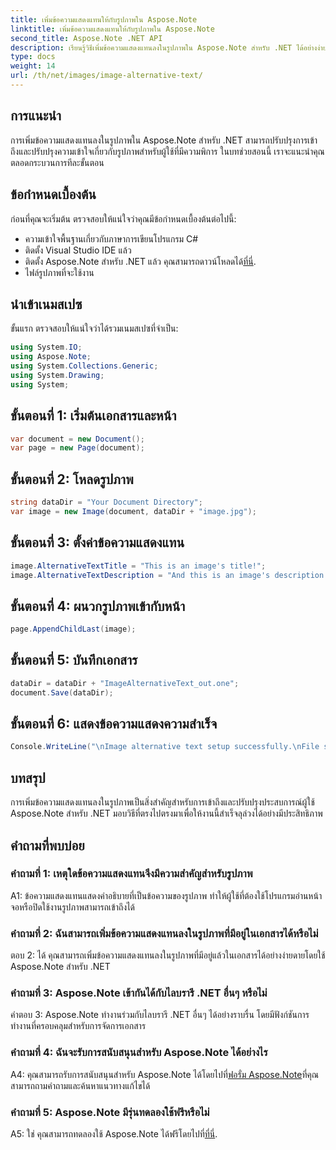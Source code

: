 ```yaml
---
title: เพิ่มข้อความแสดงแทนให้กับรูปภาพใน Aspose.Note
linktitle: เพิ่มข้อความแสดงแทนให้กับรูปภาพใน Aspose.Note
second_title: Aspose.Note .NET API
description: เรียนรู้วิธีเพิ่มข้อความแสดงแทนลงในรูปภาพใน Aspose.Note สำหรับ .NET ได้อย่างง่ายดาย ปรับปรุงการเข้าถึงและปรับปรุงประสบการณ์ผู้ใช้ด้วยคำแนะนำทีละขั้นตอนนี้
type: docs
weight: 14
url: /th/net/images/image-alternative-text/
---
```

## การแนะนำ

การเพิ่มข้อความแสดงแทนลงในรูปภาพใน Aspose.Note สำหรับ .NET สามารถปรับปรุงการเข้าถึงและปรับปรุงความเข้าใจเกี่ยวกับรูปภาพสำหรับผู้ใช้ที่มีความพิการ ในบทช่วยสอนนี้ เราจะแนะนำคุณตลอดกระบวนการทีละขั้นตอน

## ข้อกำหนดเบื้องต้น

ก่อนที่คุณจะเริ่มต้น ตรวจสอบให้แน่ใจว่าคุณมีข้อกำหนดเบื้องต้นต่อไปนี้:

- ความเข้าใจพื้นฐานเกี่ยวกับภาษาการเขียนโปรแกรม C#
- ติดตั้ง Visual Studio IDE แล้ว
-  ติดตั้ง Aspose.Note สำหรับ .NET แล้ว คุณสามารถดาวน์โหลดได้[ที่นี่](https://releases.aspose.com/note/net/).
- ไฟล์รูปภาพที่จะใช้งาน

## นำเข้าเนมสเปซ

ขั้นแรก ตรวจสอบให้แน่ใจว่าได้รวมเนมสเปซที่จำเป็น:

```csharp
using System.IO;
using Aspose.Note;
using System.Collections.Generic;
using System.Drawing;
using System;
```

## ขั้นตอนที่ 1: เริ่มต้นเอกสารและหน้า

```csharp
var document = new Document();
var page = new Page(document);
```

## ขั้นตอนที่ 2: โหลดรูปภาพ

```csharp
string dataDir = "Your Document Directory";
var image = new Image(document, dataDir + "image.jpg");
```

## ขั้นตอนที่ 3: ตั้งค่าข้อความแสดงแทน

```csharp
image.AlternativeTextTitle = "This is an image's title!";
image.AlternativeTextDescription = "And this is an image's description!";
```

## ขั้นตอนที่ 4: ผนวกรูปภาพเข้ากับหน้า

```csharp
page.AppendChildLast(image);
```

## ขั้นตอนที่ 5: บันทึกเอกสาร

```csharp
dataDir = dataDir + "ImageAlternativeText_out.one";
document.Save(dataDir);
```

## ขั้นตอนที่ 6: แสดงข้อความแสดงความสำเร็จ

```csharp
Console.WriteLine("\nImage alternative text setup successfully.\nFile saved at " + dataDir); 
```

## บทสรุป

การเพิ่มข้อความแสดงแทนลงในรูปภาพเป็นสิ่งสำคัญสำหรับการเข้าถึงและปรับปรุงประสบการณ์ผู้ใช้ Aspose.Note สำหรับ .NET มอบวิธีที่ตรงไปตรงมาเพื่อให้งานนี้สำเร็จลุล่วงได้อย่างมีประสิทธิภาพ

## คำถามที่พบบ่อย

### คำถามที่ 1: เหตุใดข้อความแสดงแทนจึงมีความสำคัญสำหรับรูปภาพ

A1: ข้อความแสดงแทนแสดงคำอธิบายที่เป็นข้อความของรูปภาพ ทำให้ผู้ใช้ที่ต้องใช้โปรแกรมอ่านหน้าจอหรือปิดใช้งานรูปภาพสามารถเข้าถึงได้

### คำถามที่ 2: ฉันสามารถเพิ่มข้อความแสดงแทนลงในรูปภาพที่มีอยู่ในเอกสารได้หรือไม่

ตอบ 2: ได้ คุณสามารถเพิ่มข้อความแสดงแทนลงในรูปภาพที่มีอยู่แล้วในเอกสารได้อย่างง่ายดายโดยใช้ Aspose.Note สำหรับ .NET

### คำถามที่ 3: Aspose.Note เข้ากันได้กับไลบรารี .NET อื่นๆ หรือไม่

คำตอบ 3: Aspose.Note ทำงานร่วมกับไลบรารี .NET อื่นๆ ได้อย่างราบรื่น โดยมีฟังก์ชันการทำงานที่ครอบคลุมสำหรับการจัดการเอกสาร

### คำถามที่ 4: ฉันจะรับการสนับสนุนสำหรับ Aspose.Note ได้อย่างไร

A4: คุณสามารถรับการสนับสนุนสำหรับ Aspose.Note ได้โดยไปที่[ฟอรั่ม Aspose.Note](https://forum.aspose.com/c/note/28)ที่คุณสามารถถามคำถามและค้นหาแนวทางแก้ไขได้

### คำถามที่ 5: Aspose.Note มีรุ่นทดลองใช้ฟรีหรือไม่

 A5: ใช่ คุณสามารถทดลองใช้ Aspose.Note ได้ฟรีโดยไปที่[ที่นี่](https://releases.aspose.com/).